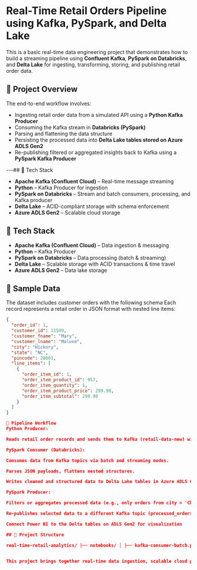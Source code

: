 # Real-Time Retail Orders Pipeline using Kafka, PySpark, and Delta Lake

This is a basic real-time data engineering project that demonstrates how to build a streaming pipeline using **Confluent Kafka**, **PySpark on Databricks**, and **Delta Lake** for ingesting, transforming, storing, and publishing retail order data.


## 🚀 Project Overview

The end-to-end workflow involves:

- Ingesting retail order data from a simulated API using a **Python Kafka Producer**
- Consuming the Kafka stream in **Databricks (PySpark)**
- Parsing and flattening the data structure
- Persisting the processed data into **Delta Lake tables stored on Azure ADLS Gen2**
- Re-publishing filtered or aggregated insights back to Kafka using a **PySpark Kafka Producer**

---## 🔧 Tech Stack

- **Apache Kafka (Confluent Cloud)** – Real-time message streaming
- **Python** – Kafka Producer for ingestion
- **PySpark on Databricks** – Stream and batch consumers, processing, and Kafka producer
- **Delta Lake** – ACID-compliant storage with schema enforcement
- **Azure ADLS Gen2** – Scalable cloud storage


## 🔧 Tech Stack

- **Apache Kafka (Confluent Cloud)** – Data ingestion & messaging
- **Python** – Kafka Producer
- **PySpark on Databricks** – Data processing (batch & streaming)
- **Delta Lake** – Scalable storage with ACID transactions & time travel
- **Azure ADLS Gen2** – Data lake storage

## 🧪 Sample Data

The dataset includes customer orders with the following schema
Each record represents a retail order in JSON format with nested line items:

```json
{
  "order_id": 1,
  "customer_id": 11599,
  "customer_fname": "Mary",
  "customer_lname": "Malone",
  "city": "Hickory",
  "state": "NC",
  "pincode": 28601,
  "line_items": [
    {
      "order_item_id": 1,
      "order_item_product_id": 957,
      "order_item_quantity": 1,
      "order_item_product_price": 299.98,
      "order_item_subtotal": 299.98
    }
  ]
}

🔄 Pipeline Workflow
Python Producer:

Reads retail order records and sends them to Kafka (retail-data-new) with key-based partitioning (by customer_id).

PySpark Consumer (Databricks):

Consumes data from Kafka topics via batch and streaming modes.

Parses JSON payloads, flattens nested structures.

Writes cleaned and structured data to Delta Lake tables in Azure ADLS Gen2.

PySpark Producer:

Filters or aggregates processed data (e.g., only orders from city = 'Chicago').

Re-publishes selected data to a different Kafka topic (processed_orders) using PySpark as a Kafka Producer.

Connect Power BI to the Delta tables on ADLS Gen2 for visualization

## 📁 Project Structure

real-time-retail-analytics/ ├── notebooks/ │ ├── kafka-consumer-batch.py # Batch consumer from Kafka to Databricks │ ├── kafka-consumer-stream.py # Streaming consumer (raw ingestion) │ ├── kafka-consumer-stream-cleaned.py # Stream ingestion with parsing and flattening │ └── kafka-producer-stream.py # PySpark-based producer (publishes processed data back to Kafka) │ ├── data/ # Sample retail order JSON files │ ├── file1.json ... file6.json │ ├── README.md └── .gitignore


This project brings together real-time data ingestion, scalable cloud processing, structured storage, and interactive analytics. It reflects a production-ready pattern used in modern data platforms, and serves as a strong foundation for future enhancements like machine learning, alerting systems, or business rule engines.